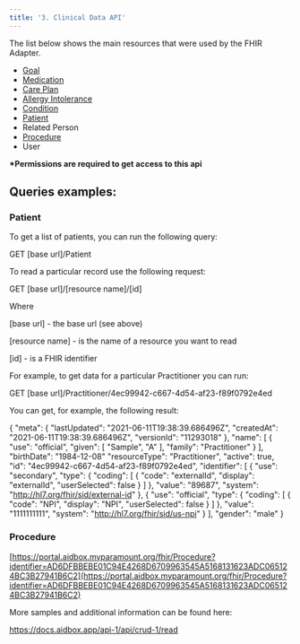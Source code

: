 ```yaml
---
title: '3. Clinical Data API'
---
```


The list below shows the main resources that were used by the FHIR Adapter.

- [Goal](https://hsfhirdocs.github.io/api_docs/profiles/Goal/US-Core.html)
- [Medication](https://hsfhirdocs.github.io/api_docs/profiles/Medication/basic.html)
- [Care Plan](https://hsfhirdocs.github.io/api_docs/profiles/CarePlan/US-Core.html)
- [Allergy Intolerance](http://hl7.org/fhir/us/core/StructureDefinition/us-core-allergyintolerance)
- [Condition](https://hsfhirdocs.github.io/api_docs/profiles/Condition/US-Core.html)
- [Patient](https://hsfhirdocs.github.io/api_docs/profiles/Patient/basic.html)
- Related Person
- [Procedure](https://hsfhirdocs.github.io/api_docs/profiles/Procedure/US-Core.html)
- User

<b>*Permissions are required to get access to this api</b>

## Queries examples:

### Patient

To get a list of patients, you can run the following query:

GET [base url]/Patient

To read a particular record use the following request:

GET [base url]/[resource name]/[id]

Where

[base url] - the base url (see above)

[resource name] - is the name of a resource you want to read

[id] - is a FHIR identifier

For example, to get data for a particular Practitioner you can run:

GET [base url]/Practitioner/4ec99942-c667-4d54-af23-f89f0792e4ed

You can get, for example, the following result:

{
    "meta": {
        "lastUpdated": "2021-06-11T19:38:39.686496Z",
        "createdAt": "2021-06-11T19:38:39.686496Z",
        "versionId": "11293018"
    },
    "name": [
        {
            "use": "official",
            "given": [
                "Sample",
                "A"
            ],
            "family": "Practitioner"
        }
    ],
    "birthDate": "1984-12-08"
    "resourceType": "Practitioner",
    "active": true,
    "id": "4ec99942-c667-4d54-af23-f89f0792e4ed",
    "identifier": [
        {
            "use": "secondary",
            "type": {
                "coding": [
                    {
                        "code": "externalId",
                        "display": "externalId",
                        "userSelected": false
                    }
                ]
            },
            "value": "89687",
            "system": "http://hl7.org/fhir/sid/external-id"
        },
        {
            "use": "official",
            "type": {
                "coding": [
                    {
                        "code": "NPI",
                        "display": "NPI",
                        "userSelected": false
                    }
                ]
            },
            "value": "1111111111",
            "system": "http://hl7.org/fhir/sid/us-npi"
        }
    ],
    "gender": "male"
}


### Procedure

[https://portal.aidbox.myparamount.org/fhir/Procedure?identifier=AD6DFBBEBE01C94E4268D6709963545A5168131623ADC065124BC3B27941B6C2](https://portal.aidbox.myparamount.org/fhir/Procedure?identifier=AD6DFBBEBE01C94E4268D6709963545A5168131623ADC065124BC3B27941B6C2)


More samples and additional information can be found here:

https://docs.aidbox.app/api-1/api/crud-1/read